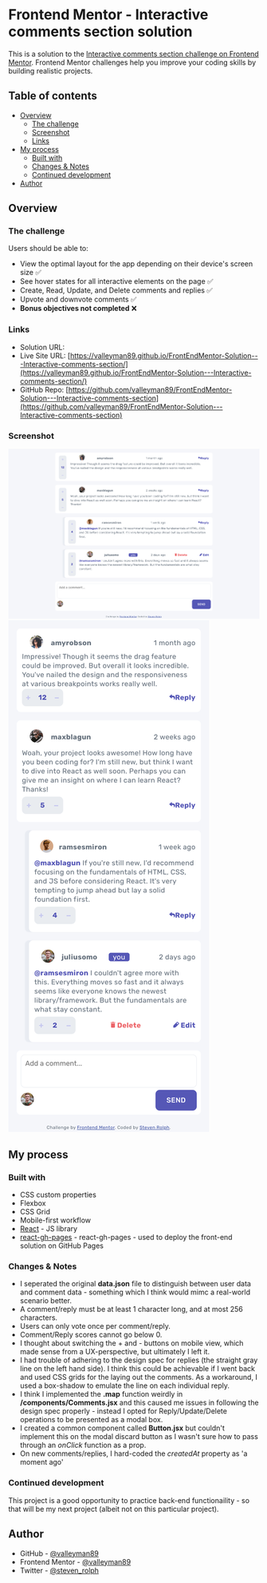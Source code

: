 # Frontend Mentor - Interactive comments section solution

This is a solution to the [Interactive comments section challenge on Frontend Mentor](https://www.frontendmentor.io/challenges/interactive-comments-section-iG1RugEG9). Frontend Mentor challenges help you improve your coding skills by building realistic projects.

## Table of contents

- [Overview](#overview)
  - [The challenge](#the-challenge)
  - [Screenshot](#screenshot)
  - [Links](#links)
- [My process](#my-process)
  - [Built with](#built-with)
  - [Changes & Notes](#changes--notes)
  - [Continued development](#continued-development)
- [Author](#author)

## Overview

### The challenge

Users should be able to:

- View the optimal layout for the app depending on their device's screen size ✅
- See hover states for all interactive elements on the page ✅
- Create, Read, Update, and Delete comments and replies ✅
- Upvote and downvote comments ✅
- **Bonus objectives not completed** ❌

### Links

- Solution URL: []()
- Live Site URL: [https://valleyman89.github.io/FrontEndMentor-Solution---Interactive-comments-section/](https://valleyman89.github.io/FrontEndMentor-Solution---Interactive-comments-section/)
- GitHub Repo: [https://github.com/valleyman89/FrontEndMentor-Solution---Interactive-comments-section](https://github.com/valleyman89/FrontEndMentor-Solution---Interactive-comments-section)

### Screenshot

![](./screenshot-desktop.png)
![](./screenshot-mobile.png)

## My process

### Built with

- CSS custom properties
- Flexbox
- CSS Grid
- Mobile-first workflow
- [React](https://reactjs.org/) - JS library
- [react-gh-pages](https://github.com/gitname/react-gh-pages) - react-gh-pages - used to deploy the front-end solution on GitHub Pages

### Changes & Notes

- I seperated the original **data.json** file to distinguish between user data and comment data - something which I think would mimc a real-world scenario better.
- A comment/reply must be at least 1 character long, and at most 256 characters.
- Users can only vote once per comment/reply.
- Comment/Reply scores cannot go below 0.
- I thought about switching the + and - buttons on mobile view, which made sense from a UX-perspective, but ultimately I left it.
- I had trouble of adhering to the design spec for replies (the straight gray line on the left hand side). I think this could be achievable if I went back and used CSS grids for the laying out the comments. As a workaround, I used a box-shadow to emulate the line on each individual reply.
- I think I implemented the **.map** function weirdly in **/components/Comments.jsx** and this caused me issues in following the design spec properly - instead I opted for Reply/Update/Delete operations to be presented as a modal box.
- I created a common component called **Button.jsx** but couldn't implement this on the modal discard button as I wasn't sure how to pass through an _onClick_ function as a prop.
- On new comments/replies, I hard-coded the _createdAt_ property as 'a moment ago'

### Continued development

This project is a good opportunity to practice back-end functionaility - so that will be my next project (albeit not on this particular project).

## Author

- GitHub - [@valleyman89](https://github.com/valleyman89)
- Frontend Mentor - [@valleyman89](https://www.frontendmentor.io/profile/valleyman89)
- Twitter - [@steven_rolph](https://twitter.com/steven_rolph)
